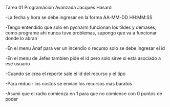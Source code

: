 Tarea 01 Programación Avanzada Jacques Hasard

-La fecha y hora se debe ingresar en la forma AA-MM-DD HH:MM:SS

-Tengo entendido que solo en pycharm funcionan los tildes y demases, como programe ahi nunca tuve problemas, supongo que va a funcionar donde lo abran

-En el menu Anaf para ver un incendio o recurso solo se debe ingresar el id

-En el menu de Jefes tambien pide el id pero solo sirve si esta asociado a ese usuario

-Cuando se crea el reporte sale el id del recurso y el tipo

-Para reducir los costos se envian los recursos mas baratos

-Asumi que el radio comienza en 1 para que no comience con 0 puntos de poder